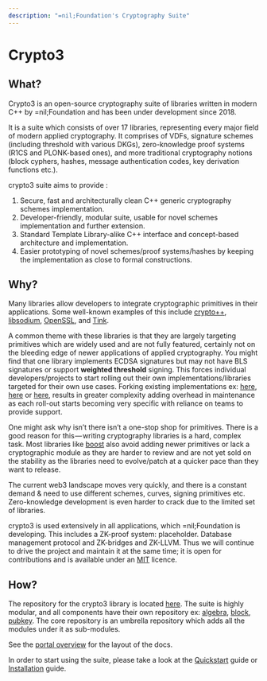 ```yaml
---
description: "=nil;Foundation's Cryptography Suite"
---
```


# Crypto3

## What?

Crypto3 is an open-source cryptography suite of libraries written in modern C++ by =nil;Foundation and has been under development since 2018.

It is a suite which consists of over 17 libraries, representing every major field of modern applied cryptography. It comprises of VDFs, signature schemes (including threshold with various DKGs), zero-knowledge proof systems (R1CS and PLONK-based ones), and more traditional cryptography notions (block cyphers, hashes, message authentication codes, key derivation functions etc.).

crypto3 suite aims to provide :

1. Secure, fast and architecturally clean C++ generic cryptography schemes implementation.
2. Developer-friendly, modular suite, usable for novel schemes implementation and further extension.
3. Standard Template Library-alike C++ interface and concept-based architecture and implementation.
4. Easier prototyping of novel schemes/proof systems/hashes by keeping the implementation as close to formal constructions.

## Why?

Many libraries allow developers to integrate cryptographic primitives in their applications. Some well-known examples of this include [crypto++](https://www.cryptopp.com/), [libsodium](https://github.com/jedisct1/libsodium), [OpenSSL](https://github.com/openssl/openssl), and [Tink](https://github.com/google/tink).

A common theme with these libraries is that they are largely targeting primitives which are widely used and are not fully featured, certainly not on the bleeding edge of newer applications of applied cryptography. You might find that one library implements ECDSA signatures but may not have BLS signatures or support **weighted threshold** signing. This forces individual developers/projects to start rolling out their own implementations/libraries targeted for their own use cases. Forking existing implementations ex: [here](https://github.com/filecoin-project/bellperson), [here](https://github.com/cryptonomex/secp256k1-zkp) or [here](https://github.com/libressl-portable/openbsd), results in greater complexity adding overhead in maintenance as each roll-out starts becoming very specific with reliance on teams to provide support.

One might ask why isn’t there isn’t a one-stop shop for primitives. There is a good reason for this — writing cryptography libraries is a hard, complex task. Most libraries like [boost](https://www.boost.org/) also avoid adding newer primitives or lack a cryptographic module as they are harder to review and are not yet sold on the stability as the libraries need to evolve/patch at a quicker pace than they want to release.

The current web3 landscape moves very quickly, and there is a constant demand & need to use different schemes, curves, signing primitives etc. Zero-knowledge development is even harder to crack due to the limited set of libraries.

crypto3 is used extensively in all applications, which =nil;Foundation is developing. This includes a ZK-proof system: placeholder. Database management protocol and ZK-bridges and ZK-LLVM. Thus we will continue to drive the project and maintain it at the same time; it is open for contributions and is available under an [MIT](https://github.com/NilFoundation/crypto3/blob/master/LICENSE) licence.

## How?

The repository for the crypto3 library is located [here](https://github.com/NilFoundation/crypto3). The suite is highly modular, and all components have their own repository ex: [algebra](https://github.com/NilFoundation/crypto3-algebra/), [block](https://github.com/NilFoundation/crypto3-block), [pubkey](https://github.com/NilFoundation/crypto3-pubkey). The core repository is an umbrella repository which adds all the modules under it as sub-modules.

See the [portal overview](guides/portal-overview.md) for the layout of the docs.

In order to start using the suite, please take a look at the [Quickstart](guides/quickstart.md) guide or [Installation](guides/installation.md) guide.
